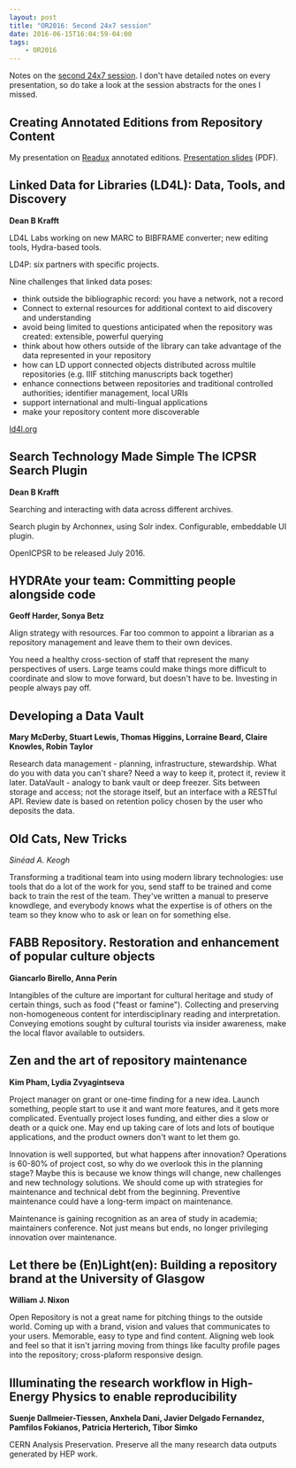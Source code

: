 ```yaml
---
layout: post
title: "OR2016: Second 24x7 session"
date: 2016-06-15T16:04:59-04:00
tags:
    - OR2016
---
```


Notes on the [second 24x7 session](https://www.conftool.com/or2016/index.php?page=browseSessions&form_session=117).
I don't have detailed notes on every presentation, so do take a look at the session abstracts for the ones I missed.

## Creating Annotated Editions from Repository Content

My presentation on [Readux](http://readux.library.emory.edu) annotated editions.  [Presentation slides](http://rlskoeser.github.io/presentations/2016/OR-readux-annotated-editions.pdf) (PDF).

## Linked Data for Libraries (LD4L): Data, Tools, and Discovery

**Dean B Krafft**

LD4L Labs working on new MARC to BIBFRAME converter; new editing tools, Hydra-based tools.

LD4P: six partners with specific projects.

Nine challenges that linked data poses:

 - think outside the bibliographic record: you have a network, not a record
 - Connect to external resources for additional context to aid discovery and understanding
 - avoid being limited to questions anticipated when the repository was created: extensible, powerful querying
 - think about how others outside of the library can take advantage of the data represented in your repository
 - how can LD upport connected objects distributed across multile repositories (e.g. IIIF stitching manuscripts back together)
 - enhance connections between repositories and traditional controlled authorities; identifier management, local URIs
 - support international and multi-lingual applications
 - make your repository content more discoverable

[ld4l.org](http://ld4l.org)

## Search Technology Made Simple The ICPSR Search Plugin

**Dean B Krafft**

Searching and interacting with data across different archives.

Search plugin by Archonnex, using Solr index.  Configurable, embeddable UI plugin.

OpenICPSR to be released July 2016.

## HYDRAte your team: Committing people alongside code

**Geoff Harder, Sonya Betz**

Align strategy with resources.  Far too common to appoint a librarian as a repository management and leave them to their own devices.

You need a healthy cross-section of staff that represent the many perspectives of users. Large teams could make things more difficult to coordinate and slow to move forward, but doesn't have to be.  Investing in people always pay off.

## Developing a Data Vault

**Mary McDerby, Stuart Lewis, Thomas Higgins, Lorraine Beard, Claire Knowles, Robin Taylor**

Research data management - planning, infrastructure, stewardship.  What do you with data you can't share?  Need a way to keep it, protect it, review it later.  DataVault - analogy to bank vault or deep freezer.  Sits between storage and access; not the storage itself, but an interface with a RESTful API.  Review date is based on retention policy chosen by the user who deposits the data.

## Old Cats, New Tricks

*Sinéad A. Keogh*

Transforming a traditional team into using modern library technologies: use tools that do a lot of the work for you, send staff to be trained and come back to train the rest of the team.  They've written a manual to preserve knowdlege, and everybody knows what the expertise is of others on the team so they know who to ask or lean on for something else.

## FABB Repository. Restoration and enhancement of popular culture objects

**Giancarlo Birello, Anna Perin**

Intangibles of the culture are important for cultural heritage and study of certain things, such as food ("feast or famine").  Collecting and preserving non-homogeneous content for interdisciplinary reading and interpretation.  Conveying emotions sought by cultural tourists via insider awareness, make the local flavor available to outsiders.

## Zen and the art of repository maintenance

**Kim Pham, Lydia Zvyagintseva**

Project manager on grant or one-time finding for a new idea.  Launch something, people start to use it and want more features, and it gets more complicated.  Eventually project loses funding, and either dies a slow or death or a quick one.  May end up taking care of lots and lots of boutique applications, and the product owners don't want to let them go.

Innovation is well supported, but what happens after innovation?  Operations is 60-80% of project cost, so why do we overlook this in the planning stage?  Maybe this is because we know things will change, new challenges and new technology solutions.  We should come up with strategies for maintenance and technical debt from the beginning.  Preventive maintenance could have a long-term impact on maintenance.

Maintenance is gaining recognition as an area of study in academia; maintainers conference.  Not just means but ends, no longer privileging innovation over maintenance.

## Let there be (En)Light(en): Building a repository brand at the University of Glasgow

**William J. Nixon**

Open Repository is not a great name for pitching things to the outside world.  Coming up with a brand, vision and values that communicates to your users.  Memorable, easy to type and find content.  Aligning web look and feel so that it isn't jarring moving from things like faculty profile pages into the repository; cross-plaform responsive design.

## Illuminating the research workflow in High-Energy Physics to enable reproducibility

**Suenje Dallmeier-Tiessen, Anxhela Dani, Javier Delgado Fernandez, Pamfilos Fokianos, Patricia Herterich, Tibor Simko**

CERN Analysis Preservation.  Preserve all the many research data outputs generated by HEP work.